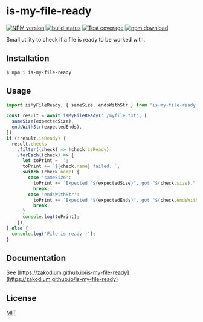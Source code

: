 # is-my-file-ready

[![NPM version][npm-image]][npm-url]
[![build status][ci-image]][ci-url]
[![Test coverage][codecov-image]][codecov-url]
[![npm download][download-image]][download-url]

Small utility to check if a file is ready to be worked with.

## Installation

`$ npm i is-my-file-ready`

## Usage

```js
import isMyFileReady, { sameSize, endsWithStr } from 'is-my-file-ready';

const result = await isMyFileReady('./myfile.txt', [
  sameSize(expectedSize),
  endsWithStr(expectedEnds),
]);
if (!result.isReady) {
  result.checks
    .filter((check) => !check.isReady)
    .forEach((check) => {
      let toPrint = '';
      toPrint += `${check.name} failed. `;
      switch (check.name) {
        case 'sameSize':
          toPrint += `Expected "${expectedSize}", got "${check.size}."`;
          break;
        case 'endsWithStr':
          toPrint += `Expected "${expectedEnds}", got "${check.endsWith}."`;
          break;
      }
      console.log(toPrint);
    });
} else {
  console.log('File is ready !');
}
```

## Documentation
See [https://zakodium.github.io/is-my-file-ready](https://zakodium.github.io/is-my-file-ready)

## License

[MIT](./LICENSE)

[npm-image]: https://img.shields.io/npm/v/is-my-file-ready.svg
[npm-url]: https://www.npmjs.com/package/is-my-file-ready
[ci-image]: https://github.com/zakodium/is-my-file-ready/workflows/Node.js%20CI/badge.svg?branch=main
[ci-url]: https://github.com/zakodium/is-my-file-ready/actions?query=workflow%3A%22Node.js+CI%22
[codecov-image]: https://img.shields.io/codecov/c/github/zakodium/is-my-file-ready.svg
[codecov-url]: https://codecov.io/gh/zakodium/is-my-file-ready
[download-image]: https://img.shields.io/npm/dm/is-my-file-ready.svg
[download-url]: https://www.npmjs.com/package/is-my-file-ready
